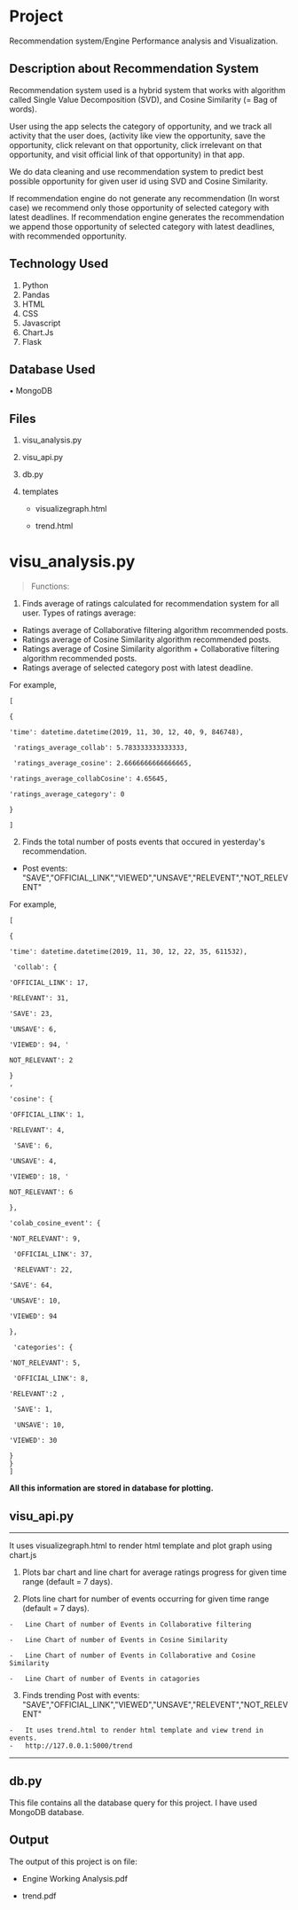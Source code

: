 # Project

Recommendation system/Engine Performance analysis and Visualization.

## 
## Description about Recommendation System

Recommendation system used is a hybrid system that works with algorithm called Single Value Decomposition (SVD), and Cosine Similarity (= Bag of words). 

User using the app selects the category of opportunity, and we track all activity that the user does, (activity like view the opportunity, save the opportunity, click relevant on that opportunity, click irrelevant on that opportunity, and visit official link of that opportunity) in that app.

We do data cleaning and use recommendation system to predict best possible opportunity for given user id using SVD and Cosine Similarity. 

If recommendation engine do not generate any recommendation (In worst case) we recommend only those opportunity of selected category with latest deadlines. If recommendation engine generates the recommendation we append those opportunity of selected category with latest deadlines, with recommended opportunity.

## Technology Used
1.	Python
2.	Pandas 
3.	HTML 
4.	CSS
5.	Javascript
6.	Chart.Js
7.  Flask

## Database Used

•	MongoDB

## Files
1.	visu_analysis.py

2.	visu_api.py

3.	db.py

4.	templates

    -	visualizegraph.html

    -	trend.html
  

# visu_analysis.py

> Functions:


1.	Finds average of ratings calculated for recommendation system for all user. Types of ratings average:
  -	Ratings average of Collaborative filtering algorithm recommended posts.
  -	Ratings average of Cosine Similarity algorithm recommended posts.
  -	Ratings average of Cosine Similarity algorithm + Collaborative filtering algorithm recommended posts.
  -	Ratings average of selected category post with latest deadline.

For example,
```
[

{

'time': datetime.datetime(2019, 11, 30, 12, 40, 9, 846748),

 'ratings_average_collab': 5.783333333333333,
 
 'ratings_average_cosine': 2.6666666666666665, 
 
'ratings_average_collabCosine': 4.65645, 

'ratings_average_category': 0

}

]

```


2.	Finds the total number of posts events that occured in yesterday's recommendation.
 -  Post events: "SAVE","OFFICIAL_LINK","VIEWED","UNSAVE","RELEVENT","NOT_RELEVENT"
 

  For example,
```
[

{

'time': datetime.datetime(2019, 11, 30, 12, 22, 35, 611532),

 'collab': {
 
'OFFICIAL_LINK': 17, 

'RELEVANT': 31, 

'SAVE': 23, 

'UNSAVE': 6, 

'VIEWED': 94, '

NOT_RELEVANT': 2

}
, 

'cosine': {

'OFFICIAL_LINK': 1, 

'RELEVANT': 4,

 'SAVE': 6, 
 
'UNSAVE': 4, 

'VIEWED': 18, '

NOT_RELEVANT': 6

},

'colab_cosine_event': {

'NOT_RELEVANT': 9,

 'OFFICIAL_LINK': 37,
 
 'RELEVANT': 22, 
 
'SAVE': 64, 

'UNSAVE': 10, 

'VIEWED': 94

},

 'categories': {
 
'NOT_RELEVANT': 5,

 'OFFICIAL_LINK': 8, 
 
'RELEVANT':2 ,

 'SAVE': 1,
 
 'UNSAVE': 10, 
 
'VIEWED': 30

}
}
]
```

**All this information are stored in database for plotting.**


## visu_api.py
***
It uses visualizegraph.html to render html template and plot graph using chart.js

  1.	Plots bar chart and line chart for average ratings progress for given time range (default = 7 days).

  2.	Plots line chart for number of events occurring for given time range (default = 7 days).

    -	Line Chart of number of Events in Collaborative filtering
  
    -	Line Chart of number of Events in Cosine Similarity
  
    -	Line Chart of number of Events in Collaborative and Cosine Similarity
  
    -	Line Chart of number of Events in catagories
  
  3.	Finds trending Post  with events: "SAVE","OFFICIAL_LINK","VIEWED","UNSAVE","RELEVENT","NOT_RELEVENT"

    -	It uses trend.html to render html template and view trend in events.
    -	http://127.0.0.1:5000/trend

***

## db.py

This file contains all the database query for this project. I have used MongoDB database.

## Output

The output of this project is on file:

- Engine Working Analysis.pdf

- trend.pdf

